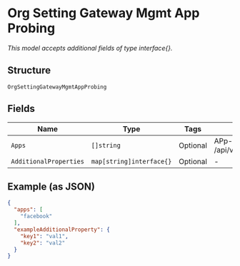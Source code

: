 
# Org Setting Gateway Mgmt App Probing

*This model accepts additional fields of type interface{}.*

## Structure

`OrgSettingGatewayMgmtAppProbing`

## Fields

| Name | Type | Tags | Description |
|  --- | --- | --- | --- |
| `Apps` | `[]string` | Optional | APp-keys from /api/v1/const/applications |
| `AdditionalProperties` | `map[string]interface{}` | Optional | - |

## Example (as JSON)

```json
{
  "apps": [
    "facebook"
  ],
  "exampleAdditionalProperty": {
    "key1": "val1",
    "key2": "val2"
  }
}
```

